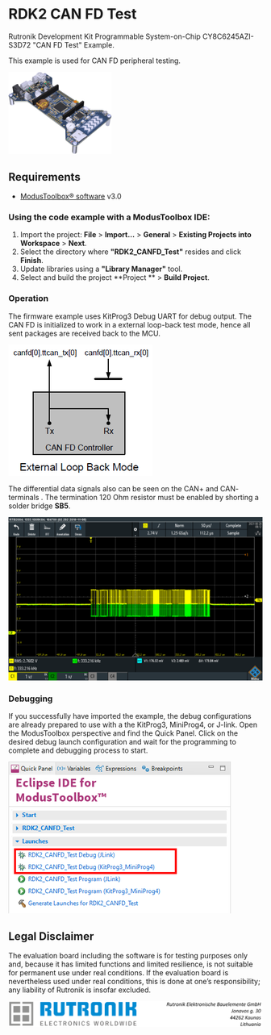 # RDK2 CAN FD Test

Rutronik Development Kit Programmable System-on-Chip CY8C6245AZI-S3D72 "CAN FD Test" Example. 

This example is used for CAN FD peripheral testing.

 <img src="images/rutdevkit_model.png" style="zoom:20%;" />

## Requirements

- [ModusToolbox® software](https://www.infineon.com/cms/en/design-support/tools/sdk/modustoolbox-software/) v3.0

### Using the code example with a ModusToolbox IDE:

1. Import the project: **File** > **Import...** > **General** > **Existing Projects into Workspace** > **Next**.
2. Select the directory where **"RDK2_CANFD_Test"** resides and click  **Finish**.
3. Update libraries using  a **"Library Manager"** tool.
4. Select and build the project **Project ** > **Build Project**.

### Operation

The firmware example uses KitProg3 Debug UART for debug output. The CAN FD is initialized to work in a external loop-back test mode, hence all sent packages are received back to the MCU.

<img src="images/loop_back.png" style="zoom:100%;" />

 The differential data signals also can be seen on the CAN+ and CAN- terminals . The termination 120 Ohm resistor must be enabled by shorting a solder  bridge **SB5**.

<img src="images/canfd_signal.png" style="zoom:100%;" />

### Debugging

If you successfully have imported the example, the debug configurations are already prepared to use with a the KitProg3, MiniProg4, or J-link. Open the ModusToolbox perspective and find the Quick Panel. Click on the desired debug launch configuration and wait for the programming to complete and debugging process to start.

<img src="images/canfd_debug.png" style="zoom:100%;" />

## Legal Disclaimer

The evaluation board including the software is for testing purposes only and, because it has limited functions and limited resilience, is not suitable for permanent use under real conditions. If the evaluation board is nevertheless used under real conditions, this is done at one’s responsibility; any liability of Rutronik is insofar excluded. 

<img src="images/rutronik_origin_kaunas.png" style="zoom:50%;" />



